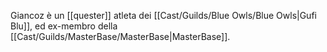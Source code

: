 Giancoz è un [[quester]] atleta dei [[Cast/Guilds/Blue Owls/Blue Owls|Gufi Blu]], ed ex-membro della [[Cast/Guilds/MasterBase/MasterBase|MasterBase]].